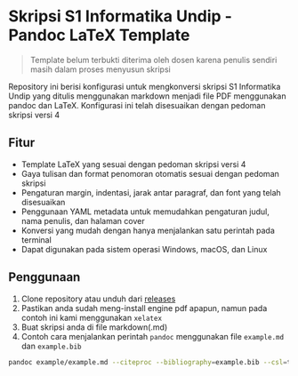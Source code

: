 # Skripsi S1 Informatika Undip - Pandoc LaTeX Template

> Template belum terbukti diterima oleh dosen karena penulis sendiri masih dalam proses menyusun skripsi

Repository ini berisi konfigurasi untuk mengkonversi skripsi S1 Informatika Undip yang ditulis menggunakan markdown menjadi file PDF menggunakan pandoc dan LaTeX. Konfigurasi ini telah disesuaikan dengan pedoman skripsi versi 4

## Fitur
- Template LaTeX yang sesuai dengan pedoman skripsi versi 4
- Gaya tulisan dan format penomoran otomatis sesuai dengan pedoman skripsi
- Pengaturan margin, indentasi, jarak antar paragraf, dan font yang telah disesuaikan
- Penggunaan YAML metadata untuk memudahkan pengaturan judul, nama penulis, dan halaman cover
- Konversi yang mudah dengan hanya menjalankan satu perintah pada terminal
- Dapat digunakan pada sistem operasi Windows, macOS, dan Linux

## Penggunaan
1. Clone repository atau unduh dari [releases](https://github.com/rizkybaihaqy/Skripsi-S1-Informatika-Undip-Pandoc-LaTeX-Template/releases)
2. Pastikan anda sudah meng-install engine pdf apapun, namun pada contoh ini kami menggunakan `xelatex`
3. Buat skripsi anda di file markdown(.md)
4. Contoh cara menjalankan perintah `pandoc` menggunakan file `example.md` dan `example.bib`
```bash
pandoc example/example.md --citeproc --bibliography=example.bib --csl=template/apa.csl --pdf-engine=xelatex --metadata-file config.yaml --template=template/template.tex --lua-filter=lua-filters/list-table.lua --lua-filter=lua-filters/tables-rules.lua --resource-path=example -o example/example.pdf
```
